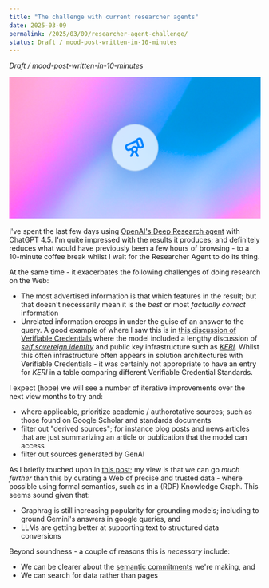 ```yaml
---
title: "The challenge with current researcher agents"
date: 2025-03-09
permalink: /2025/03/09/researcher-agent-challenge/
status: Draft / mood-post-written-in-10-minutes
---
```


<i>Draft / mood-post-written-in-10-minutes</i>

![](/deep-research.png)

I've spent the last few days using [OpenAI's Deep Research agent](https://openai.com/index/introducing-deep-research/) with ChatGPT 4.5. I'm quite impressed with the results it produces; and definitely reduces what would have previously been a few hours of browsing - to a 10-minute coffee break whilst I wait for the Researcher Agent to do its thing.

At the same time - it exacerbates the following challenges of doing research on the Web:
 - The most advertised information is that which features in the result; but that doesn't necessarily mean it is the *best* or most *factually correct* information
 - Unrelated information creeps in under the guise of an answer to the query. A good example of where I saw this is in [this discussion of Verifiable Credentials](https://chatgpt.com/share/67cdaacf-5728-800c-ac59-137d7d1aeec9) where the model included a lengthy discussion of [*self sovereign identity*](https://en.wikipedia.org/wiki/Self-sovereign_identity) and public key infrastructure such as [*KERI*](https://keri.one). Whilst this often infrastructure often appears in solution architectures with Verifiable Credentials - it was certainly not appropriate to have an entry for *KERI* in a table comparing different Verifiable Credential Standards.

I expect (hope) we will see a number of iterative improvements over the next view months to try and:
 - where applicable, prioritize academic / authorotative sources; such as those found on Google Scholar and standards documents
 - filter out "derived sources"; for instance blog posts and news articles that are just summarizing an article or publication that the model can access
 - filter out sources generated by GenAI

As I briefly touched upon in [this post](/2024/04/25/raw-data-now/); my view is that we can go *much further* than this by curating a Web of precise and trusted data - where possible using formal semantics, such as in a (RDF) Knowledge Graph. This seems sound given that:
 - Graphrag is still increasing popularity for grounding models; including to ground Gemini's answers in google queries, and
 - LLMs are getting better at supporting text to structured data conversions

Beyond soundness - a couple of reasons this is *necessary* include:
 - We can be clearer about the [semantic commitments](https://player.vimeo.com/video/186094848?h=87a4e916e7) we're making, and
 - We can search for data rather than pages
